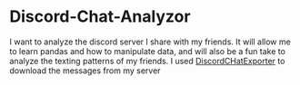 # Discord-Chat-Analyzor
I want to analyze the discord server I share with my friends. It will allow me to learn pandas and how to manipulate data, and will also be a fun take to analyze the texting patterns of my friends. I used [DiscordCHatExporter](https://github.com/Tyrrrz/DiscordChatExporter) to download the messages from my server
